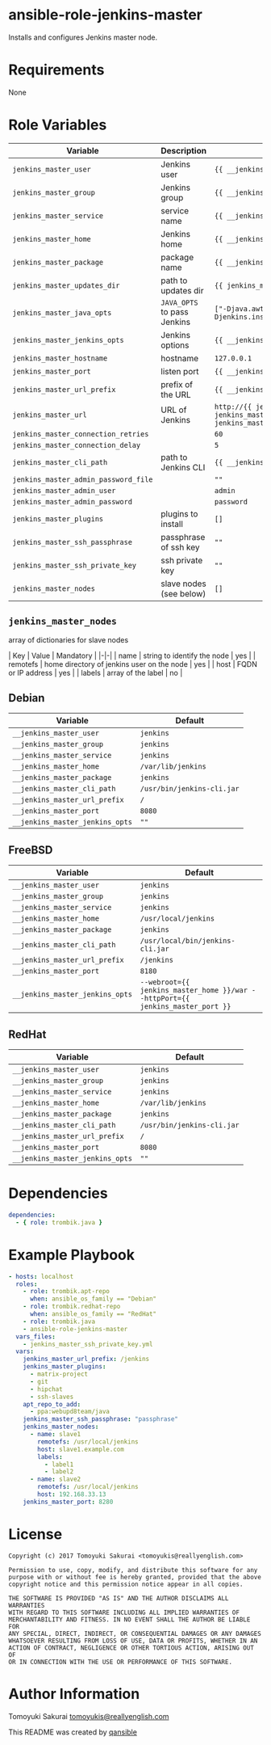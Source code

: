 # ansible-role-jenkins-master

Installs and configures Jenkins master node.

# Requirements

None

# Role Variables

| Variable | Description | Default |
|----------|-------------|---------|
| `jenkins_master_user` | Jenkins user | `{{ __jenkins_master_user }}` |
| `jenkins_master_group` | Jenkins group | `{{ __jenkins_master_group }}` |
| `jenkins_master_service` | service name | `{{ __jenkins_master_service }}` |
| `jenkins_master_home` | Jenkins home | `{{ __jenkins_master_home }}` |
| `jenkins_master_package` | package name | `{{ __jenkins_master_package }}` |
| `jenkins_master_updates_dir` | path to updates dir | `{{ jenkins_master_home }}/updates` |
| `jenkins_master_java_opts` | `JAVA_OPTS` to pass Jenkins | `["-Djava.awt.headless=true", "-Djenkins.install.runSetupWizard=false"]` |
| `jenkins_master_jenkins_opts` | Jenkins options | `{{ __jenkins_master_jenkins_opts }}` |
| `jenkins_master_hostname` | hostname | `127.0.0.1` |
| `jenkins_master_port` | listen port | `{{ __jenkins_master_port }}` |
| `jenkins_master_url_prefix` | prefix of the URL | `{{ __jenkins_master_url_prefix }}` |
| `jenkins_master_url` | URL of Jenkins | `http://{{ jenkins_master_hostname }}:{{ jenkins_master_port }}{{ jenkins_master_url_prefix }}` |
| `jenkins_master_connection_retries` | | `60` |
| `jenkins_master_connection_delay` | | `5` |
| `jenkins_master_cli_path` | path to Jenkins CLI | `{{ __jenkins_master_cli_path }}` |
| `jenkins_master_admin_password_file` | | `""` |
| `jenkins_master_admin_user` | | `admin` |
| `jenkins_master_admin_password` | | `password` |
| `jenkins_master_plugins` | plugins to install | `[]` |
| `jenkins_master_ssh_passphrase` | passphrase of ssh key | `""` |
| `jenkins_master_ssh_private_key` | ssh private key | `""` |
| `jenkins_master_nodes` | slave nodes (see below) | `[]` |

## `jenkins_master_nodes`
array of dictionaries for slave nodes

| Key | Value | Mandatory |
|-|-|
| name | string to identify the node | yes |
| remotefs | home directory of jenkins user on the node | yes |
| host | FQDN or IP address | yes |
| labels | array of the label | no |

## Debian

| Variable | Default |
|----------|---------|
| `__jenkins_master_user` | `jenkins` |
| `__jenkins_master_group` | `jenkins` |
| `__jenkins_master_service` | `jenkins` |
| `__jenkins_master_home` | `/var/lib/jenkins` |
| `__jenkins_master_package` | `jenkins` |
| `__jenkins_master_cli_path` | `/usr/bin/jenkins-cli.jar` |
| `__jenkins_master_url_prefix` | `/` |
| `__jenkins_master_port` | `8080` |
| `__jenkins_master_jenkins_opts` | `""` |

## FreeBSD

| Variable | Default |
|----------|---------|
| `__jenkins_master_user` | `jenkins` |
| `__jenkins_master_group` | `jenkins` |
| `__jenkins_master_service` | `jenkins` |
| `__jenkins_master_home` | `/usr/local/jenkins` |
| `__jenkins_master_package` | `jenkins` |
| `__jenkins_master_cli_path` | `/usr/local/bin/jenkins-cli.jar` |
| `__jenkins_master_url_prefix` | `/jenkins` |
| `__jenkins_master_port` | `8180` |
| `__jenkins_master_jenkins_opts` | `--webroot={{ jenkins_master_home }}/war --httpPort={{ jenkins_master_port }}` |

## RedHat

| Variable | Default |
|----------|---------|
| `__jenkins_master_user` | `jenkins` |
| `__jenkins_master_group` | `jenkins` |
| `__jenkins_master_service` | `jenkins` |
| `__jenkins_master_home` | `/var/lib/jenkins` |
| `__jenkins_master_package` | `jenkins` |
| `__jenkins_master_cli_path` | `/usr/bin/jenkins-cli.jar` |
| `__jenkins_master_url_prefix` | `/` |
| `__jenkins_master_port` | `8080` |
| `__jenkins_master_jenkins_opts` | `""` |

# Dependencies

```yaml
dependencies:
  - { role: trombik.java }
```

# Example Playbook

```yaml
- hosts: localhost
  roles:
    - role: trombik.apt-repo
      when: ansible_os_family == "Debian"
    - role: trombik.redhat-repo
      when: ansible_os_family == "RedHat"
    - role: trombik.java
    - ansible-role-jenkins-master
  vars_files:
    - jenkins_master_ssh_private_key.yml
  vars:
    jenkins_master_url_prefix: /jenkins
    jenkins_master_plugins:
      - matrix-project
      - git
      - hipchat
      - ssh-slaves
    apt_repo_to_add:
      - ppa:webupd8team/java
    jenkins_master_ssh_passphrase: "passphrase"
    jenkins_master_nodes:
      - name: slave1
        remotefs: /usr/local/jenkins
        host: slave1.example.com
        labels:
          - label1
          - label2
      - name: slave2
        remotefs: /usr/local/jenkins
        host: 192.168.33.13
    jenkins_master_port: 8280
```

# License

```
Copyright (c) 2017 Tomoyuki Sakurai <tomoyukis@reallyenglish.com>

Permission to use, copy, modify, and distribute this software for any
purpose with or without fee is hereby granted, provided that the above
copyright notice and this permission notice appear in all copies.

THE SOFTWARE IS PROVIDED "AS IS" AND THE AUTHOR DISCLAIMS ALL WARRANTIES
WITH REGARD TO THIS SOFTWARE INCLUDING ALL IMPLIED WARRANTIES OF
MERCHANTABILITY AND FITNESS. IN NO EVENT SHALL THE AUTHOR BE LIABLE FOR
ANY SPECIAL, DIRECT, INDIRECT, OR CONSEQUENTIAL DAMAGES OR ANY DAMAGES
WHATSOEVER RESULTING FROM LOSS OF USE, DATA OR PROFITS, WHETHER IN AN
ACTION OF CONTRACT, NEGLIGENCE OR OTHER TORTIOUS ACTION, ARISING OUT OF
OR IN CONNECTION WITH THE USE OR PERFORMANCE OF THIS SOFTWARE.
```

# Author Information

Tomoyuki Sakurai <tomoyukis@reallyenglish.com>

This README was created by [qansible](https://github.com/trombik/qansible)
